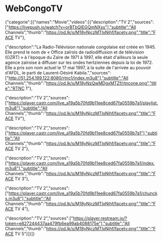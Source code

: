 # WebCongoTV
{"categorie":[{"names":"Movie","videos":[{"description":"TV 2","sources":["https://livepush.io/watch?v=orBTbQIEGQmNXss"],"subtitle":"All Channels","thumb":"https://od.lk/s/M18yNjczMTIxNjhf/facetv.png","title":"FACE TV"},

{"description":"La Radio-Télévision nationale congolaise est créée en 1945. Elle prend le nom de « Office zaïrois de radiodiffusion et de télévision (OZRT) » à l'époque du Zaïre de 1971 à 1997, elle était d'ailleurs la seule agence zaïroise à diffuser sur les ondes hertziennes depuis la loi de 1972. Elle a pris son nom actuel le 17 mai 1997, à la suite de l'arrivée au pouvoir d'AFDL, le parti de Laurent-Désiré Kabila.","sources":["http://51.254.199.122:8080/rtnc1/index.m3u8"],"subtitle":"All Channels","thumb":"https://od.lk/s/M18yNzQwMDgxMTZf/rtncone.png","title":"RTNC 1"},

{"description":"TV 2","sources":["https://player.castr.com/live_a19a5b70fd9b11ee8ced67fa0559b7a1/playlist.m3u8"],"subtitle":"All Channels","thumb":"https://od.lk/s/M18yNjczMTIxNjhf/facetv.png","title":"FACE TV"},

{"description":"TV 2","sources":["https://player.castr.com/live_a19a5b70fd9b11ee8ced67fa0559b7a1"],"subtitle":"All Channels","thumb":"https://od.lk/s/M18yNjczMTIxNjhf/facetv.png","title":"FACE TV 2"},

{"description":"TV 2","sources":["https://player.castr.com/live_a19a5b70fd9b11ee8ced67fa0559b7a1/index.m3u8"],"subtitle":"All Channels","thumb":"https://od.lk/s/M18yNjczMTIxNjhf/facetv.png","title":"FACE TV 3"},

{"description":"TV 2","sources":["https://player.castr.com/live_a19a5b70fd9b11ee8ced67fa0559b7a1/chuncks.m3u8"],"subtitle":"All Channels","thumb":"https://od.lk/s/M18yNjczMTIxNjhf/facetv.png","title":"FACE TV 4"},

{"description":"TV 2","sources":["https://player.restream.io/?token=e827244437aa479fb6ea99ab4088175e"],"subtitle":"All Channels","thumb":"https://od.lk/s/M18yNjczMTIxNjhf/facetv.png","title":"FACE TV 5"}]}]}
